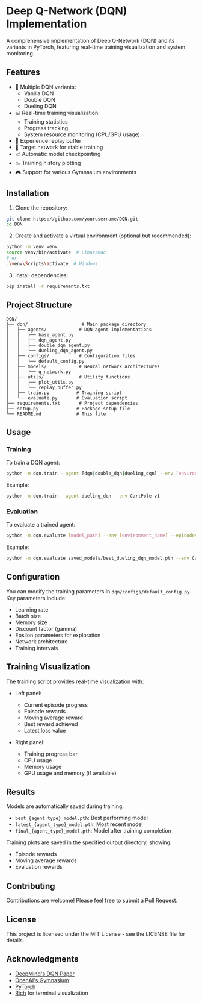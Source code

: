 # Deep Q-Network (DQN) Implementation

A comprehensive implementation of Deep Q-Network (DQN) and its variants in PyTorch, featuring real-time training visualization and system monitoring.

## Features

- 🧠 Multiple DQN variants:
  - Vanilla DQN
  - Double DQN
  - Dueling DQN
- 📊 Real-time training visualization:
  - Training statistics
  - Progress tracking
  - System resource monitoring (CPU/GPU usage)
- 🔄 Experience replay buffer
- 🎯 Target network for stable training
- 📈 Automatic model checkpointing
- 📉 Training history plotting
- 🎮 Support for various Gymnasium environments

## Installation

1. Clone the repository:

```bash
git clone https://github.com/yourusername/DQN.git
cd DQN
```

2. Create and activate a virtual environment (optional but recommended):

```bash
python -m venv venv
source venv/bin/activate  # Linux/Mac
# or
.\venv\Scripts\activate  # Windows
```

3. Install dependencies:

```bash
pip install -r requirements.txt
```

## Project Structure

```
DQN/
├── dqn/                    # Main package directory
│   ├── agents/            # DQN agent implementations
│   │   ├── base_agent.py
│   │   ├── dqn_agent.py
│   │   ├── double_dqn_agent.py
│   │   └── dueling_dqn_agent.py
│   ├── configs/           # Configuration files
│   │   └── default_config.py
│   ├── models/            # Neural network architectures
│   │   └── q_network.py
│   ├── utils/             # Utility functions
│   │   ├── plot_utils.py
│   │   └── replay_buffer.py
│   ├── train.py          # Training script
│   └── evaluate.py       # Evaluation script
├── requirements.txt       # Project dependencies
├── setup.py              # Package setup file
└── README.md             # This file
```

## Usage

### Training

To train a DQN agent:

```bash
python -m dqn.train --agent [dqn|double_dqn|dueling_dqn] --env [environment_name]
```

Example:

```bash
python -m dqn.train --agent dueling_dqn --env CartPole-v1
```

### Evaluation

To evaluate a trained agent:

```bash
python -m dqn.evaluate [model_path] --env [environment_name] --episodes [num_episodes]
```

Example:

```bash
python -m dqn.evaluate saved_models/best_dueling_dqn_model.pth --env CartPole-v1 --episodes 10
```

## Configuration

You can modify the training parameters in `dqn/configs/default_config.py`. Key parameters include:

- Learning rate
- Batch size
- Memory size
- Discount factor (gamma)
- Epsilon parameters for exploration
- Network architecture
- Training intervals

## Training Visualization

The training script provides real-time visualization with:

- Left panel:
  - Current episode progress
  - Episode rewards
  - Moving average reward
  - Best reward achieved
  - Latest loss value

- Right panel:
  - Training progress bar
  - CPU usage
  - Memory usage
  - GPU usage and memory (if available)

## Results

Models are automatically saved during training:

- `best_{agent_type}_model.pth`: Best performing model
- `latest_{agent_type}_model.pth`: Most recent model
- `final_{agent_type}_model.pth`: Model after training completion

Training plots are saved in the specified output directory, showing:

- Episode rewards
- Moving average rewards
- Evaluation rewards

## Contributing

Contributions are welcome! Please feel free to submit a Pull Request.

## License

This project is licensed under the MIT License - see the LICENSE file for details.

## Acknowledgments

- [DeepMind's DQN Paper](https://www.nature.com/articles/nature14236)
- [OpenAI's Gymnasium](https://gymnasium.farama.org/)
- [PyTorch](https://pytorch.org/)
- [Rich](https://rich.readthedocs.io/) for terminal visualization
